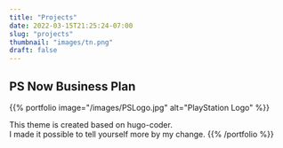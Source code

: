 ```yaml
---
title: "Projects"
date: 2022-03-15T21:25:24-07:00
slug: "projects"
thumbnail: "images/tn.png"
draft: false
---
```



## PS Now Business Plan

{{% portfolio image="/images/PSLogo.jpg" alt="PlayStation Logo" %}}



This theme is created based on hugo-coder.  
I made it possible to tell yourself more by my change.
{{% /portfolio %}}
